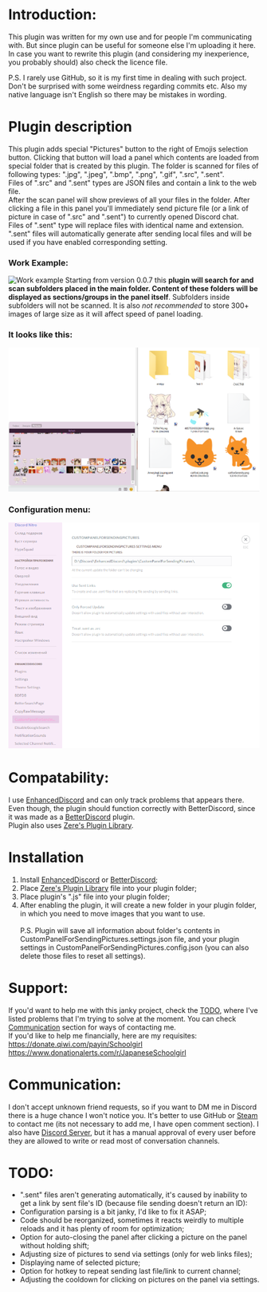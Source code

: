 # Introduction:
This plugin was written for my own use and for people I'm communicating with. But since plugin can be useful for someone else I'm uploading it here. In case you want to rewrite this plugin (and considering my inexperience, you probably should) also check the licence file.<br />

P.S. I rarely use GitHub, so it is my first time in dealing with such project. Don't be surprised with some weirdness regarding commits etc. Also my native language isn't English so there may be mistakes in wording.<br />

# Plugin description
This plugin adds special "Pictures" button to the right of Emojis selection button. Clicking that button will load a panel which contents are loaded from special folder that is created by this plugin. The folder is scanned for files of following types: ".jpg", ".jpeg", ".bmp", ".png", ".gif", ".src", ".sent".<br />
Files of ".src" and ".sent" types are JSON files and contain a link to the web file.<br />
After the scan panel will show previews of all your files in the folder. After clicking a file in this panel you'll immediately send picture file (or a link of picture in case of ".src" and ".sent") to currently opened Discord chat.<br />
Files of ".sent" type will replace files with identical name and extension. ".sent" files will automatically generate after sending local files and will be used if you have enabled corresponding setting.<br />
### Work Example:
![Work example](https://raw.githubusercontent.com/Japanese-Schoolgirl/DiscordPlugin-CustomPanelForSendingPictures/main/Previews/WorkExample.gif)
Starting from version 0.0.7 this **plugin will search for and scan subfolders placed in the main folder. Content of these folders will be displayed as sections/groups in the panel itself**. Subfolders inside subfolders will not be scanned. It is also *not recommended* to store 300+ images of large size as it will affect speed of panel loading.<br />
### It looks like this:
![It looks like this](https://raw.githubusercontent.com/Japanese-Schoolgirl/DiscordPlugin-CustomPanelForSendingPictures/main/Previews/SubfoldersSupport.png)
### Configuration menu:
![Configuration menu](https://raw.githubusercontent.com/Japanese-Schoolgirl/DiscordPlugin-CustomPanelForSendingPictures/main/Previews/Settings.png)


# Compatability:
I use [EnhancedDiscord](https://github.com/joe27g/EnhancedDiscord) and can only track problems that appears there. Even though, the plugin should function correctly with BetterDiscord, since it was made as a [BetterDiscord](https://github.com/rauenzi/BetterDiscordApp) plugin.<br />
Plugin also uses [Zere's Plugin Library](https://rauenzi.github.io/BDPluginLibrary/release/0PluginLibrary.plugin.js).<br />

# Installation
1) Install [EnhancedDiscord](https://enhanceddiscord.com/EnhancedDiscord.exe) or [BetterDiscord](https://github.com/rauenzi/BBDInstaller/releases/latest/download/BandagedBD.exe);<br />
2) Place [Zere's Plugin Library](https://rauenzi.github.io/BDPluginLibrary/release/0PluginLibrary.plugin.js) file into your plugin folder;<br />
3) Place plugin's ".js" file into your plugin folder;<br />
4) After enabling the plugin, it will create a new folder in your plugin folder, in which you need to move images that you want to use.<br />
<br />P.S. Plugin will save all information about folder's contents in CustomPanelForSendingPictures.settings.json file, and your plugin settings in CustomPanelForSendingPictures.config.json (you can also delete those files to reset all settings).<br />

# Support:
If you'd want to help me with this janky project, check the [TODO](https://github.com/Japanese-Schoolgirl/DiscordPlugin-CustomPanelForSendingPictures#todo), where I've listed problems that I'm trying to solve at the moment. You can check [Communication](https://github.com/Japanese-Schoolgirl/DiscordPlugin-CustomPanelForSendingPictures#communication) section for ways of contacting me.<br />
If you'd like to help me financially, here are my requisites:<br />
https://donate.qiwi.com/payin/Schoolgirl<br />
https://www.donationalerts.com/r/JapaneseSchoolgirl<br />

# Communication:
I don't accept unknown friend requests, so if you want to DM me in Discord there is a huge chance I won't notice you. It's better to use GitHub or [Steam](https://steamcommunity.com/id/EternalSchoolgirl/) to contact me (its not necessary to add me, I have open comment section). I also have [Discord Server](https://discord.gg/nZMbKkw), but it has a manual approval of every user before they are allowed to write or read most of conversation channels.<br />

# TODO:
- ".sent" files aren't generating automatically, it's caused by inability to get a link by sent file's ID (because file sending doesn't return an ID):<br />
- Configuration parsing is a bit janky, I'd like to fix it ASAP;<br />
- Code should be reorganized, sometimes it reacts weirdly to multiple reloads and it has plenty of room for optimization;<br />
- Option for auto-closing the panel after clicking a picture on the panel without holding shift;<br />
- Adjusting size of pictures to send via settings (only for web links files);<br />
- Displaying name of selected picture;<br />
- Option for hotkey to repeat sending last file/link to current channel;<br />
- Adjusting the cooldown for clicking on pictures on the panel via settings.<br />